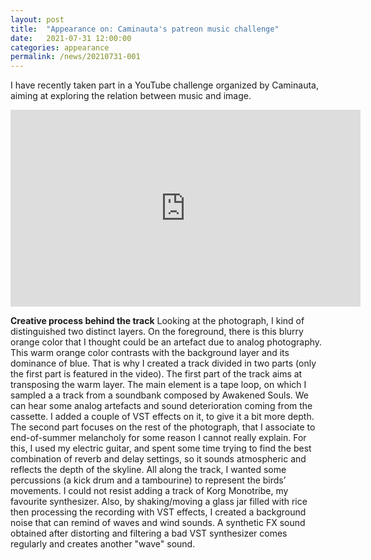 ```yaml
---
layout: post
title:  "Appearance on: Caminauta's patreon music challenge"
date:   2021-07-31 12:00:00
categories: appearance
permalink: /news/20210731-001
---
```


I have recently taken part in a YouTube challenge organized by Caminauta, aiming at exploring the relation between music and image. 

<iframe width="560" height="315" src="https://www.youtube.com/embed/AAxtYXf-0zI?controls=0" title="YouTube video player" frameborder="0" allow="accelerometer; autoplay; clipboard-write; encrypted-media; gyroscope; picture-in-picture" allowfullscreen></iframe>

<b>Creative process behind the track</b>
Looking at the photograph, I kind of distinguished two distinct layers. On the foreground, there is this blurry orange color that I thought could be an artefact due to analog photography. This warm orange color contrasts with the background layer and its dominance of blue. That is why I created a track divided in two parts (only the first part is featured in the video).
The first part of the track aims at transposing the warm layer. The main element is a tape loop, on which I sampled a a track from a soundbank composed by Awakened Souls. We can hear some analog artefacts and sound deterioration coming from the cassette. I added a couple of VST effects on it, to give it a bit more depth. 
The second part focuses on the rest of the photograph, that I associate to end-of-summer melancholy for some reason I cannot really explain. For this, I used my electric guitar, and spent some time trying to find the best combination of reverb and delay settings, so it sounds atmospheric and reflects the depth of the skyline.
All along the track, I wanted some percussions (a kick drum and a tambourine) to represent the birds’ movements. I could not resist adding a track of Korg Monotribe, my favourite synthesizer. Also, by shaking/moving a glass jar filled with rice then processing the recording with VST effects, I created a background noise that can remind of waves and wind sounds. A synthetic FX sound obtained after distorting and filtering a bad VST synthesizer comes regularly and creates another "wave" sound.
